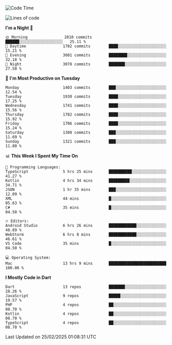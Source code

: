 <!--START_SECTION:waka-->
![Code Time](http://img.shields.io/badge/Code%20Time-1%2C110%20hrs%209%20mins-blue)

![Lines of code](https://img.shields.io/badge/From%20Hello%20World%20I%27ve%20Written-3.8%20million%20lines%20of%20code-blue)

**I'm a Night 🦉** 

```text
🌞 Morning                2810 commits        ██████░░░░░░░░░░░░░░░░░░░   25.11 % 
🌆 Daytime                1702 commits        ████░░░░░░░░░░░░░░░░░░░░░   15.21 % 
🌃 Evening                3601 commits        ████████░░░░░░░░░░░░░░░░░   32.18 % 
🌙 Night                  3078 commits        ███████░░░░░░░░░░░░░░░░░░   27.50 % 
```
📅 **I'm Most Productive on Tuesday** 

```text
Monday                   1403 commits        ███░░░░░░░░░░░░░░░░░░░░░░   12.54 % 
Tuesday                  1930 commits        ████░░░░░░░░░░░░░░░░░░░░░   17.25 % 
Wednesday                1741 commits        ████░░░░░░░░░░░░░░░░░░░░░   15.56 % 
Thursday                 1782 commits        ████░░░░░░░░░░░░░░░░░░░░░   15.92 % 
Friday                   1706 commits        ████░░░░░░░░░░░░░░░░░░░░░   15.24 % 
Saturday                 1308 commits        ███░░░░░░░░░░░░░░░░░░░░░░   11.69 % 
Sunday                   1321 commits        ███░░░░░░░░░░░░░░░░░░░░░░   11.80 % 
```


📊 **This Week I Spent My Time On** 

```text
💬 Programming Languages: 
TypeScript               5 hrs 25 mins       ██████████░░░░░░░░░░░░░░░   41.27 % 
Kotlin                   4 hrs 34 mins       █████████░░░░░░░░░░░░░░░░   34.71 % 
JSON                     1 hr 35 mins        ███░░░░░░░░░░░░░░░░░░░░░░   12.09 % 
XML                      44 mins             █░░░░░░░░░░░░░░░░░░░░░░░░   05.63 % 
C#                       35 mins             █░░░░░░░░░░░░░░░░░░░░░░░░   04.50 % 

🔥 Editors: 
Android Studio           6 hrs 26 mins       ████████████░░░░░░░░░░░░░   48.89 % 
WebStorm                 6 hrs 8 mins        ████████████░░░░░░░░░░░░░   46.61 % 
VS Code                  35 mins             █░░░░░░░░░░░░░░░░░░░░░░░░   04.50 % 

💻 Operating System: 
Mac                      13 hrs 9 mins       █████████████████████████   100.00 % 
```

**I Mostly Code in Dart** 

```text
Dart                     13 repos            ███████░░░░░░░░░░░░░░░░░░   28.26 % 
JavaScript               9 repos             █████░░░░░░░░░░░░░░░░░░░░   19.57 % 
PHP                      4 repos             ██░░░░░░░░░░░░░░░░░░░░░░░   08.70 % 
Kotlin                   4 repos             ██░░░░░░░░░░░░░░░░░░░░░░░   08.70 % 
TypeScript               4 repos             ██░░░░░░░░░░░░░░░░░░░░░░░   08.70 % 
```




 Last Updated on 25/02/2025 01:08:31 UTC
<!--END_SECTION:waka-->
